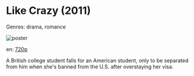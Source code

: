 # Like Crazy (2011)

Genres: drama, romance

![poster](http://image.tmdb.org/t/p/w500/2fZBxMPmUdvDW7XKj9yD6RBpkRF.jpg)

en:
  [720p](magnet:?xt=urn:btih:B57C21038027DACDE98F5ED7143CD06EBF2EE621&tr=udp://glotorrents.pw:6969/announce&tr=udp://tracker.opentrackr.org:1337/announce&tr=udp://torrent.gresille.org:80/announce&tr=udp://tracker.openbittorrent.com:80&tr=udp://tracker.coppersurfer.tk:6969&tr=udp://tracker.leechers-paradise.org:6969&tr=udp://p4p.arenabg.ch:1337&tr=udp://tracker.internetwarriors.net:1337)
  


A British college student falls for an American student, only to be separated from him when she's banned from the U.S. after overstaying her visa.